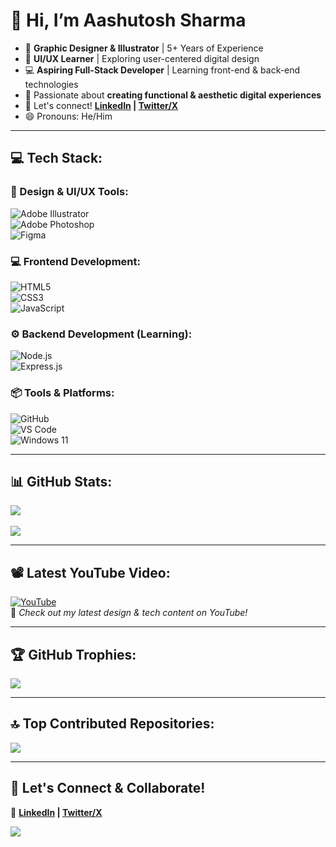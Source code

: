 # 👋 Hi, I’m Aashutosh Sharma  
- 🎨 **Graphic Designer & Illustrator** | 5+ Years of Experience  
- 📱 **UI/UX Learner** | Exploring user-centered digital design  
- 💻 **Aspiring Full-Stack Developer** | Learning front-end & back-end technologies  
- 🚀 Passionate about **creating functional & aesthetic digital experiences**  
- 📩 Let's connect! **[LinkedIn](https://www.linkedin.com/in/aashutoshsharma2111/) | [Twitter/X](https://x.com/aashucloud)**  
- 😄 Pronouns: He/Him  

---

## 💻 Tech Stack:
### **🎨 Design & UI/UX Tools:**  
![Adobe Illustrator](https://img.shields.io/badge/adobe%20illustrator-%23FF9A00.svg?style=flat&logo=adobe%20illustrator&logoColor=white)  
![Adobe Photoshop](https://img.shields.io/badge/adobe%20photoshop-%2331A8FF.svg?style=flat&logo=adobe%20photoshop&logoColor=white)  
![Figma](https://img.shields.io/badge/figma-%23F24E1E.svg?style=flat&logo=figma&logoColor=white)  

### **💻 Frontend Development:**  
![HTML5](https://img.shields.io/badge/html5-%23E34F26.svg?style=flat&logo=html5&logoColor=white)  
![CSS3](https://img.shields.io/badge/css3-%231572B6.svg?style=flat&logo=css3&logoColor=white)  
![JavaScript](https://img.shields.io/badge/javascript-%23F7DF1E.svg?style=flat&logo=javascript&logoColor=black)  

### **⚙️ Backend Development (Learning):**  
![Node.js](https://img.shields.io/badge/node.js-%2343853D.svg?style=flat&logo=node.js&logoColor=white)  
![Express.js](https://img.shields.io/badge/express.js-%23404d59.svg?style=flat&logo=express&logoColor=white)  

### **📦 Tools & Platforms:**  
![GitHub](https://img.shields.io/badge/github-%23121011.svg?style=flat&logo=github&logoColor=white)  
![VS Code](https://img.shields.io/badge/VS%20Code-%23007ACC.svg?style=flat&logo=visual-studio-code&logoColor=white)  
![Windows 11](https://img.shields.io/badge/windows%2011-%230078D4.svg?style=flat&logo=windows11&logoColor=white)  

---

## 📊 GitHub Stats:
![](https://github-readme-stats.vercel.app/api?username=daplixo&theme=radical&hide_border=true&include_all_commits=false&count_private=false)<br/>  
![](https://github-readme-stats.vercel.app/api/top-langs/?username=daplixo&theme=radical&hide_border=true&include_all_commits=false&count_private=false&layout=compact)  

---

## 📽 Latest YouTube Video:
[![YouTube](http://i.ytimg.com/vi/SuinWdgqDEY/hqdefault.jpg)](https://www.youtube.com/watch?v=SuinWdgqDEY)  
🎥 *Check out my latest design & tech content on YouTube!*  

---

## 🏆 GitHub Trophies:
![](https://github-profile-trophy.vercel.app/?username=daplixo&theme=radical&no-frame=true&no-bg=true&margin-w=4)  

---

## 🔝 Top Contributed Repositories:
![](https://github-contributor-stats.vercel.app/api?username=daplixo&limit=5&theme=radical&combine_all_yearly_contributions=true)  

---

## 🚀 Let's Connect & Collaborate!
📩 **[LinkedIn](https://www.linkedin.com/in/aashutoshsharma2111/) | [Twitter/X](https://x.com/aashucloud)**  

[![](https://visitcount.itsvg.in/api?id=daplixo&icon=0&color=0)](https://visitcount.itsvg.in)

<!-- Proudly created with GPRM ( https://gprm.itsvg.in ) -->
